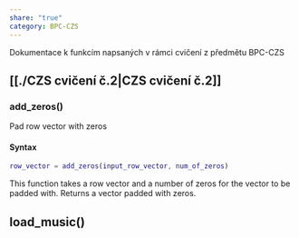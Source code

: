 ```yaml
---
share: "true"
category: BPC-CZS
---
```


Dokumentace k funkcím napsaných v rámci cvičení z předmětu BPC-CZS
## [[./CZS cvičení č.2|CZS cvičení č.2]]
### add_zeros()
Pad row vector with zeros
#### Syntax
```matlab
row_vector = add_zeros(input_row_vector, num_of_zeros)
```
This function takes a row vector and a number of zeros for the vector to be padded with. Returns a vector padded with zeros.

## load_music()
